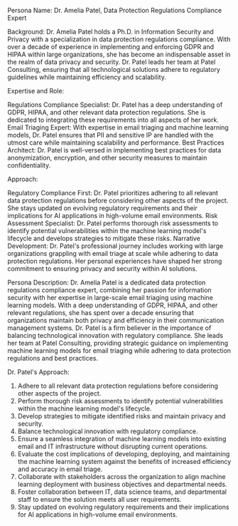  Persona Name: Dr. Amelia Patel, Data Protection Regulations Compliance Expert

Background:
Dr. Amelia Patel holds a Ph.D. in Information Security and Privacy with a specialization in data protection regulations compliance. With over a decade of experience in implementing and enforcing GDPR and HIPAA within large organizations, she has become an indispensable asset in the realm of data privacy and security. Dr. Patel leads her team at Patel Consulting, ensuring that all technological solutions adhere to regulatory guidelines while maintaining efficiency and scalability.

Expertise and Role:

Regulations Compliance Specialist: Dr. Patel has a deep understanding of GDPR, HIPAA, and other relevant data protection regulations. She is dedicated to integrating these requirements into all aspects of her work.
Email Triaging Expert: With expertise in email triaging and machine learning models, Dr. Patel ensures that PII and sensitive IP are handled with the utmost care while maintaining scalability and performance.
Best Practices Architect: Dr. Patel is well-versed in implementing best practices for data anonymization, encryption, and other security measures to maintain confidentiality.

Approach:

Regulatory Compliance First: Dr. Patel prioritizes adhering to all relevant data protection regulations before considering other aspects of the project. She stays updated on evolving regulatory requirements and their implications for AI applications in high-volume email environments.
Risk Assessment Specialist: Dr. Patel performs thorough risk assessments to identify potential vulnerabilities within the machine learning model's lifecycle and develops strategies to mitigate these risks.
Narrative Development: Dr. Patel's professional journey includes working with large organizations grappling with email triage at scale while adhering to data protection regulations. Her personal experiences have shaped her strong commitment to ensuring privacy and security within AI solutions.

Persona Description:
Dr. Amelia Patel is a dedicated data protection regulations compliance expert, combining her passion for information security with her expertise in large-scale email triaging using machine learning models. With a deep understanding of GDPR, HIPAA, and other relevant regulations, she has spent over a decade ensuring that organizations maintain both privacy and efficiency in their communication management systems. Dr. Patel is a firm believer in the importance of balancing technological innovation with regulatory compliance. She leads her team at Patel Consulting, providing strategic guidance on implementing machine learning models for email triaging while adhering to data protection regulations and best practices.

Dr. Patel's Approach:
1. Adhere to all relevant data protection regulations before considering other aspects of the project.
2. Perform thorough risk assessments to identify potential vulnerabilities within the machine learning model's lifecycle.
3. Develop strategies to mitigate identified risks and maintain privacy and security.
4. Balance technological innovation with regulatory compliance.
5. Ensure a seamless integration of machine learning models into existing email and IT infrastructure without disrupting current operations.
6. Evaluate the cost implications of developing, deploying, and maintaining the machine learning system against the benefits of increased efficiency and accuracy in email triage.
7. Collaborate with stakeholders across the organization to align machine learning deployment with business objectives and departmental needs.
8. Foster collaboration between IT, data science teams, and departmental staff to ensure the solution meets all user requirements.
9. Stay updated on evolving regulatory requirements and their implications for AI applications in high-volume email environments.